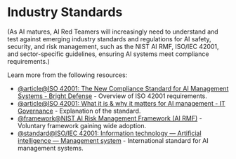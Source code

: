 # Industry Standards

(As AI matures, AI Red Teamers will increasingly need to understand and test against emerging industry standards and regulations for AI safety, security, and risk management, such as the NIST AI RMF, ISO/IEC 42001, and sector-specific guidelines, ensuring AI systems meet compliance requirements.)

Learn more from the following resources:

- [@article@ISO 42001: The New Compliance Standard for AI Management Systems - Bright Defense](https://www.brightdefense.com/resources/iso-42001-compliance/) - Overview of ISO 42001 requirements.
- [@article@ISO 42001: What it is & why it matters for AI management - IT Governance](https://www.itgovernance.co.uk/iso-42001) - Explanation of the standard.
- [@framework@NIST AI Risk Management Framework (AI RMF)](https://www.nist.gov/itl/ai-risk-management-framework) - Voluntary framework gaining wide adoption.
- [@standard@ISO/IEC 42001: Information technology — Artificial intelligence — Management system](https://www.iso.org/standard/81230.html) - International standard for AI management systems.
